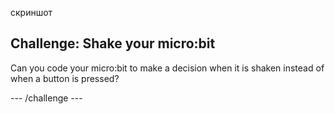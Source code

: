 скриншот

## Challenge: Shake your micro:bit

Can you code your micro:bit to make a decision when it is shaken instead of when a button is pressed?

\--- /challenge \---